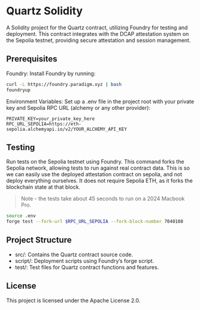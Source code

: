 # Quartz Solidity
A Solidity project for the Quartz contract, utilizing Foundry for testing and deployment. This contract integrates with the DCAP attestation system on the Sepolia testnet, providing secure attestation and session management.

## Prerequisites
Foundry: Install Foundry by running:
```bash
curl -L https://foundry.paradigm.xyz | bash
foundryup
```

Environment Variables: Set up a .env file in the project root with your private key and Sepolia RPC URL (alchemy or any other provider):
```
PRIVATE_KEY=your_private_key_here
RPC_URL_SEPOLIA=https://eth-sepolia.alchemyapi.io/v2/YOUR_ALCHEMY_API_KEY
```

## Testing
Run tests on the Sepolia testnet using Foundry. This command forks the Sepolia network, allowing tests to run against real contract data.
This is so we can easily use the deployed attestation contract on sepolia, and not deploy everything ourselves. It does not require Sepolia ETH, as it forks the blockchain state at that block.

> Note - the tests take about 45 seconds to run on a 2024 Macbook Pro.

```bash
source .env
forge test --fork-url $RPC_URL_SEPOLIA --fork-block-number 7040108
```

## Project Structure
- src/: Contains the Quartz contract source code.
- script/: Deployment scripts using Foundry’s forge script.
- test/: Test files for Quartz contract functions and features.

## License
This project is licensed under the Apache License 2.0.